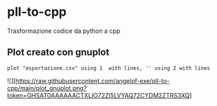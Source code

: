 # pll-to-cpp
Trasformazione codice da python a cpp

## Plot creato con gnuplot
```set datafile separator ','
plot "esportazione.csv" using 1  with lines, '' using 2 with lines
```

![][https://raw.githubusercontent.com/angelof-exe/pll-to-cpp/main/plot_gnuplot.png?token=GHSAT0AAAAAACTXLIO72ZI5LVYAQ72CYDM2ZTRS3XQ]
